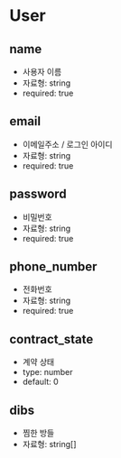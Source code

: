 # User
## name
- 사용자 이름
- 자료형: string
- required: true

## email
- 이메일주소 / 로그인 아이디
- 자료형: string
- required: true

## password
- 비밀번호
- 자료형: string
- required: true

## phone_number
- 전화번호
- 자료형: string
- required: true

## contract_state
- 계약 상태
- type: number
- default: 0

## dibs
- 찜한 방들
- 자료형: string[]
